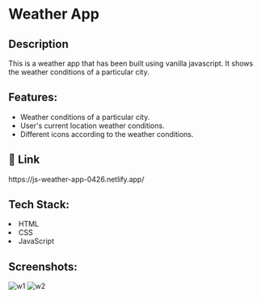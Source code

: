 <h1>Weather App</h1>

<h2>Description</h2>
<p>This is a weather app that has been built using vanilla javascript. It shows the weather conditions of a particular city.</p>

<h2>Features:</h2>
<ul>
<li>Weather conditions of a particular city.</li>
<li>User's current location weather conditions.</li>
<li>Different icons according to the weather conditions.</li>
</ul>

<h2>🔗 Link</h2>
https://js-weather-app-0426.netlify.app/

<h2>Tech Stack:</h2>
<li>HTML</li>
<li>CSS</li>
<li>JavaScript</li>

<h2>Screenshots:</h2>
<img src="https://user-images.githubusercontent.com/107462726/215989428-13b521db-52f8-4563-b662-d5b0f374cdd1.png" alt="w1"/>
<img src="https://user-images.githubusercontent.com/107462726/215989478-f3946403-d9bd-4ff6-a643-988e8eb6ca15.png" alt="w2"/>
